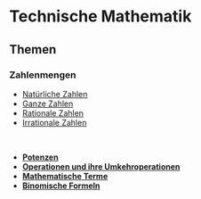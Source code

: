 # Technische Mathematik

## Themen

### Zahlenmengen
+ [Natürliche Zahlen](/Jahr%201/M/Zahlenmengen/Natürliche%20Zahlen.md)
+ [Ganze Zahlen](/Jahr%201/M/Zahlenmengen/Ganze%20Zahlen.md)
+ [Rationale Zahlen](/Jahr%201/M/Zahlenmengen/Rationale%20Zahlen.md)
+ [Irrationale Zahlen](/Jahr%201/M/Zahlenmengen/Irrationale%20Zahlen.md)

<br />

+ **[Potenzen](/Jahr%201/M/Zahlenmengen/Potenzen.md)**
+ **[Operationen und ihre Umkehroperationen](/Jahr%201/M/Zahlenmengen/Operationen%20und%20ihre%20Umkehroperationen.ipynb)**
+ **[Mathematische Terme](/Jahr%201/M/Terme/Mathematische%20Terme.ipynb)**
+ **[Binomische Formeln](/Jahr%201/M/Terme/Binomische%20Formel.ipynb)**
